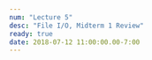 ```yaml
---
num: "Lecture 5"
desc: "File I/O, Midterm 1 Review"
ready: true
date: 2018-07-12 11:00:00.00-7:00
---
```

